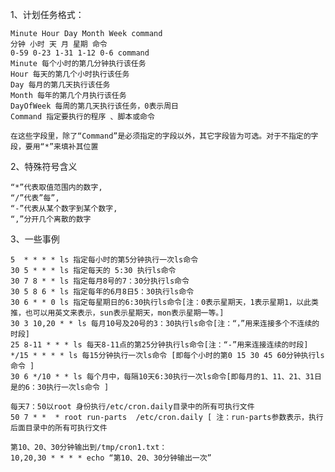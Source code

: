 1、计划任务格式：

    Minute Hour Day Month Week command
    分钟 小时 天 月 星期 命令
    0-59 0-23 1-31 1-12 0-6 command
    Minute 每个小时的第几分钟执行该任务
    Hour 每天的第几个小时执行该任务
    Day 每月的第几天执行该任务
    Month 每年的第几个月执行该任务
    DayOfWeek 每周的第几天执行该任务，0表示周日
    Command 指定要执行的程序 、脚本或命令

    在这些字段里，除了“Command”是必须指定的字段以外，其它字段皆为可选。对于不指定的字段，要用“*”来填补其位置

2、特殊符号含义

    “*”代表取值范围内的数字,
    “/”代表”每”,
    “-”代表从某个数字到某个数字,
    “,”分开几个离散的数字

3、一些事例

    5  * * * * ls 指定每小时的第5分钟执行一次ls命令
    30 5 * * * ls 指定每天的 5:30 执行ls命令
    30 7 8 * * ls 指定每月8号的7：30分执行ls命令
    30 5 8 6 * ls 指定每年的6月8日5：30执行ls命令
    30 6 * * 0 ls 指定每星期日的6:30执行ls命令[注：0表示星期天，1表示星期1，以此类推，也可以用英文来表示，sun表示星期天，mon表示星期一等。]
    30 3 10,20 * * ls 每月10号及20号的3：30执行ls命令[注：“，”用来连接多个不连续的时段]
    25 8-11 * * * ls 每天8-11点的第25分钟执行ls命令[注：“-”用来连接连续的时段]
    */15 * * * * ls 每15分钟执行一次ls命令 [即每个小时的第0 15 30 45 60分钟执行ls命令 ]
    30 6 */10 * * ls 每个月中，每隔10天6:30执行一次ls命令[即每月的1、11、21、31日是的6：30执行一次ls命令 ]

    每天7：50以root 身份执行/etc/cron.daily目录中的所有可执行文件
    50 7 * *  * root run-parts  /etc/cron.daily [ 注：run-parts参数表示，执行后面目录中的所有可执行文件

    第10、20、30分钟输出到/tmp/cron1.txt：
    10,20,30 * * * * echo “第10、20、30分钟输出一次”